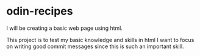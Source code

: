 # odin-recipes
I will be creating a basic web page using html.

This project is to test my basic knowledge and skills in html
I want to focus on writing good commit messages since this is such an important skill.